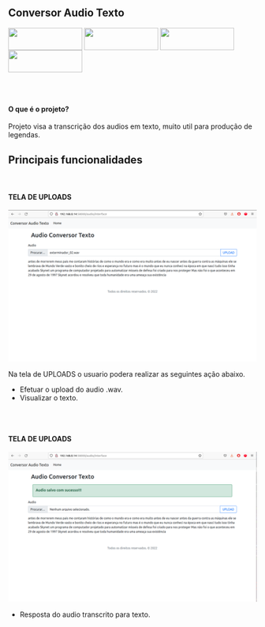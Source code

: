 <h2> Conversor Audio Texto </h2>

<div class="display: inline_block">
    <img align="center" height="45px" width="150px" src="https://cdn.jsdelivr.net/gh/devicons/devicon/icons/python/python-plain-wordmark.svg" />
    <img  align="center" height="45px" width="150px" src="https://cdn.jsdelivr.net/gh/devicons/devicon/icons/bootstrap/bootstrap-original.svg" />
    <img align="center" height="45px" width="150px" src="https://cdn.jsdelivr.net/gh/devicons/devicon/icons/google/google-original.svg" />
    <img align="center" height="45px" width="150px" src="https://cdn.jsdelivr.net/gh/devicons/devicon/icons/flask/flask-original.svg" />
</div>


##

<br>

<h4> O que é o projeto? </h4>

<p> Projeto visa a transcrição dos audios em texto, muito util para produção de legendas. </p>

##

<h2> Principais funcionalidades </h2>

<br>

<h4> TELA DE UPLOADS </h4>

<img src="Captura de tela de 2022-02-04 10-18-02.png">

<p> Na tela de UPLOADS o usuario podera realizar as seguintes ação abaixo. </p>


<ul>

<li> Efetuar o upload do audio .wav. </li>
<li> Visualizar o texto. </li>
  
</ul>



##


<br>

<h4> TELA DE UPLOADS </h4>

<img src="Captura de tela de 2022-02-04 10-30-22.png">

<ul>

<li> Resposta do audio transcrito para texto. </li>
  
</ul>



##

